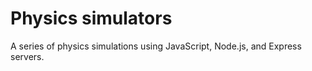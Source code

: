 # Physics simulators
A series of physics simulations using JavaScript, Node.js, and Express servers.
